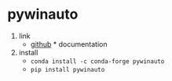 # pywinauto

1. link
   * [github](https://github.com/pywinauto/pywinauto)
   [](https://pywinauto.readthedocs.io/en/latest/)* documentation
2. install
   * `conda install -c conda-forge pywinauto`
   * `pip install pywinauto`
